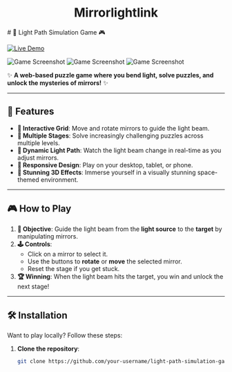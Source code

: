 <div align="center">
<h1> Mirrorlightlink</h1>
</div>
# 🌟 Light Path Simulation Game 🎮

[![Live Demo](https://img.shields.io/badge/PLAY%20DEMO-LIVE%20GAME-brightgreen?style=for-the-badge&logo=github)](https://majdalkatan.github.io/Mirrorlightlink/index)


![Game Screenshot](./screenshots/1)
![Game Screenshot](./screenshots/2)
![Game Screenshot](./screenshots/3)

 

✨ **A web-based puzzle game where you bend light, solve puzzles, and unlock the mysteries of mirrors!** ✨

---

## 🚀 Features

- **🧩 Interactive Grid**: Move and rotate mirrors to guide the light beam.
- **🎯 Multiple Stages**: Solve increasingly challenging puzzles across multiple levels.
- **🌈 Dynamic Light Path**: Watch the light beam change in real-time as you adjust mirrors.
- **📱 Responsive Design**: Play on your desktop, tablet, or phone.
- **🎨 Stunning 3D Effects**: Immerse yourself in a visually stunning space-themed environment.

---

## 🎮 How to Play

1. **🎯 Objective**: Guide the light beam from the **light source** to the **target** by manipulating mirrors.
2. **🕹️ Controls**:
   - Click on a mirror to select it.
   - Use the buttons to **rotate** or **move** the selected mirror.
   - Reset the stage if you get stuck.
3. **🏆 Winning**: When the light beam hits the target, you win and unlock the next stage!

---

## 🛠️ Installation

Want to play locally? Follow these steps:

1. **Clone the repository**:
   ```bash
   git clone https://github.com/your-username/light-path-simulation-game.git
   ```
   
